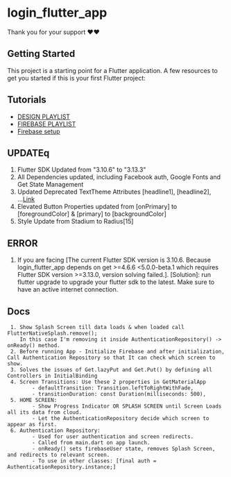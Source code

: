 # login_flutter_app

Thank you for your support ❤️❤️

## Getting Started

This project is a starting point for a Flutter application.
A few resources to get you started if this is your first Flutter project:

## Tutorials
- [DESIGN PLAYLIST](https://www.youtube.com/playlist?list=PL5jb9EteFAODpfNJu8U2CMqKFp4NaXlto)
- [FIREBASE PLAYLIST](https://www.youtube.com/playlist?list=PL5jb9EteFAOC9V6ZHAIg3ycLtjURdVxUH)
- [Firebase setup](https://www.youtube.com/watch?v=fxDusoMcWj8)



## UPDATEq
  1. Flutter SDK Updated from "3.10.6" to "3.13.3"
  2. All Dependencies updated, including Facebook auth, Google Fonts and Get State Management
  3. Updated Deprecated TextTheme Attributes  [headline1], [headline2], ...[Link](https://codingwitht.com/how-to-use-theme-in-flutter-light-dark-theme)
  4. Elevated Button Properties updated from [onPrimary] to [foregroundColor] & [primary] to [backgroundColor]
  5. Style Update from Stadium to Radius[15]


## ERROR
  1. If you are facing [The current Flutter SDK version is 3.10.6. Because login_flutter_app depends on get >=4.6.6 <5.0.0-beta.1 which requires Flutter SDK version >=3.13.0, version solving failed.].
     [Solution]: run flutter upgrade to upgrade your flutter sdk to the latest. Make sure to have an active internet connection.


## Docs
     1. Show Splash Screen till data loads & when loaded call FlutterNativeSplash.remove(); 
        In this case I'm removing it inside AuthenticationRepository() -> onReady() method.
     2. Before running App - Initialize Firebase and after initialization, Call Authentication Repository so that It can check which screen to show.
     3. Solves the issues of Get.lazyPut and Get.Put() by defining all Controllers in InitialBinding
     4. Screen Transitions: Use these 2 properties in GetMaterialApp
            - defaultTransition: Transition.leftToRightWithFade,
            - transitionDuration: const Duration(milliseconds: 500),
     5. HOME SCREEN:
            - Show Progress Indicator OR SPLASH SCREEN until Screen Loads all its data from cloud.
            - Let the AuthenticationRepository decide which screen to appear as first.
     6. Authentication Repository:
            - Used for user authentication and screen redirects.
            - Called from main.dart on app launch.
            - onReady() sets firebaseUser state, removes Splash Screen, and redirects to relevant screen.
            - To use in other classes: [final auth = AuthenticationRepository.instance;]

